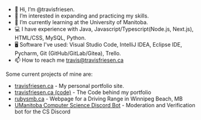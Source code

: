 - 👋 Hi, I’m @travisfriesen.
- 👀 I’m interested in expanding and practicing my skills.
- 🌱 I’m currently learning at the University of Manitoba.
- 💻 I have experience with Java, Javascript/Typescript(Node.js, Next.js), HTML/CSS, MySQL, Python.
- 🖥️ Software I've used: Visual Studio Code, IntelliJ IDEA, Eclipse IDE, Pycharm, Git (GitHub/GitLab/Gitea), Trello.
- 📫 How to reach me [travis@travisfriesen.ca](mailto:travis@travisfriesen.ca)

Some current projects of mine are:
- [travisfriesen.ca](https://travisfriesen.ca) - My personal portfolio site.
- [travisfriesen.ca (code)](https://github.com/travisfriesen/next.travisfriesen.ca) - The Code behind my portfolio
- [rubysmb.ca](https://rubysmb.ca) - Webpage for a Driving Range in Winnipeg Beach, MB
- [UManitoba Computer Science Discord Bot](https://github.com/umanitoba-cssa/honkbot2) - Moderation and Verification bot for the CS Discord
<!-- [Resume Creator](https://github.com/travisfriesen/resume)-->

<!---
travisfriesen/travisfriesen is a ✨ special ✨ repository because its `README.md` (this file) appears on your GitHub profile.
You can click the Preview link to take a look at your changes.
--->
